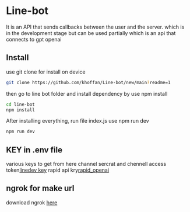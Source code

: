 # Line-bot
It is an API that sends callbacks between the user and the server. which is in the development stage
but can be used partially which is an api that connects to gpt openai
## Install
use git clone for install on device
```bash
git clone https://github.com/khoffan/Line-bot/new/main?readme=1
```
then go to line bot folder and install dependency by use npm install
```bash
cd line-bot
npm install
```
After installing everything, run file index.js use npm run dev
```bash
npm run dev
```
## KEY in .env file
various keys to get from here
channel sercrat and chennell access token[linedev key](https://developers.line.biz/en/?status=success)
rapid api kry[rapid_openai](https://rapidapi.com/openai-api-openai-api-default/api/openai80/)
## ngrok for make url
download ngrok [here](https://ngrok.com)
